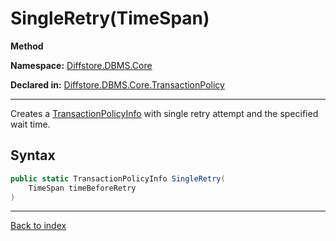 # SingleRetry(TimeSpan)

**Method**

**Namespace:** [Diffstore.DBMS.Core](Diffstore.DBMS.Core.md)

**Declared in:** [Diffstore.DBMS.Core.TransactionPolicy](Diffstore.DBMS.Core.TransactionPolicy.md)

------



Creates a [TransactionPolicyInfo](Diffstore.DBMS.Core.TransactionPolicyInfo.md) with single retry
attempt and the specified wait time.


## Syntax

```csharp
public static TransactionPolicyInfo SingleRetry(
	TimeSpan timeBeforeRetry
)
```

------

[Back to index](index.md)